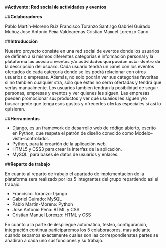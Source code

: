 #__Activento: Red social de actividades y eventos__

##__Colaboradores__

Pablo Martín-Moreno Ruiz
Francisco Toranzo Santiago
Gabriel Guirado Muñoz
Jose Antonio Peña Valdearenas
Cristian Manuel Lorenzo Cano

##__Introducción__

Nuestro proyecto consiste en una red social de eventos donde los usuarios se definen a sí mismos diferentes categorías e información personal y la plataforma las asocia a eventos y/o actividades que puedan estar dentro de la descripción del usuario.
Cada usuario tendrá un panel con los eventos ofertados de cada categoría donde se les podrá relacionar con otros usuarios o empresas. Además, no solo podrán ver sus categorías favoritas si no también cualquier otra, sólo que éstas no serán ofertadas y tendrá que verlas manualmente. 
Los usuarios también tendrán la posibilidad de seguir personas, empresas y eventos y ver quienes les siguen.
Las empresas pueden promocionar sus productos y ver qué usuarios les siguen y/o buscar gente que tenga esos gustos y ofrecerles ofertas especiales si así lo quisieran.

##__Herramientas__

* Django, es un framework de desarrollo web de código abierto, escrito en Python, que respeta el patrón de diseño conocido como Modelo–vista–controlador.
* Python, para la creación de la aplicación web.
* HTML5 y CSS3 para crear la interfaz de la aplicación.
* MySQL, para bases de datos de usuarios y enlaces.

##__Reparto de trabajo__

En cuanto al reparto de trabajo el apartado de implementación de la plataforma sera realizado por los 5 integrantes del grupo repartiendo asi el trabajo:

* Francisco Toranzo: Django
* Gabriel Guirado: MySQL
* Pablo Martín-Moreno: Python
* Jose Antonio Peña: HTML y CSS
* Cristian Manuel Lorenzo: HTML y CSS

En cuanto a la parte de despliegue automático, testeo, configuración, integración continua participaremos los 5 colaboradores,  mas adelante cuando sepamos exactamente cuales son las correspondienstes partes se añadiran a cada uno sus funciones y su trabajo.

